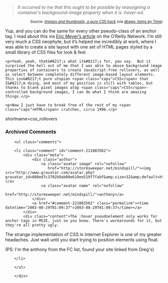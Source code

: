 <blockquote cite="http://aaronland.info/html/css/20030828-css-toggle-images.html"><i>It occurred to me that this ought to be possible by reassigning a  container's background-image property when it is  :hover-ed.</i></blockquote><div class="credit" align="right"><small>Source: <cite><a href="http://aaronland.info/html/css/20030828-css-toggle-images.html">Images and thumbnails, a pure CSS hack</a></cite> (via <a href="http://localhost:8088/bytime_bayes.rpy/?since=2003-08-28T17%3A00%3A00-05%3A00&max=600&offset=0">dbagg: Items by Time</a>)</small></div>	<p>Yup, and you can do the same for every other pseudo-class of an anchor tag.  I read about this via <a href="http://www.oreillynet.com/pub/a/javascript/2001/03/23/rollovers.html">Eric Meyer&#8217;s article</a> on the O&#8216;Reilly Network.  I&#8217;m still very much a <span class="caps">CSS</span> neophyte, but it&#8217;s helped me incredibly at work, where I was able to create a site layout with one set of <span class="caps">HTML</span> pages styled by a small library of <span class="caps">CSS</span> files for look &#38; feel.</p>

	<p>Yeah, yeah, that&#8217;s what it&#8217;s for, you say.  But it surprised the hell out of me that I was able to abuse background image properties of containers to create JavaScript-free rollovers, as well as select between completely different image-based layout elements.  This isn&#8217;t pure utopian <span class="caps">CSS</span> that I&#8217;m doing, and most of my position is still with tables, but thanks to blank pixel images atop <span class="caps">CSS</span>-controlled background images, I can do what I think are amazing things.</p>

	<p>Now I just have to break free of the rest of my <span class="caps">HTML</span> crutches, circa 1996.</p>
<!--more-->
shortname=css_rollovers

<div id="comments" class="comments archived-comments">
            <h3>Archived Comments</h3>
            
        <ul class="comments">
            
        <li class="comment" id="comment-221083562">
            <div class="meta">
                <div class="author">
                    <a class="avatar image" rel="nofollow" 
                       href="http://stormsweeper.net/mindspill/"><img src="http://www.gravatar.com/avatar.php?gravatar_id=680ed7c3702b9ab80e619ee519f7fabf&amp;size=32&amp;default=http://mediacdn.disqus.com/1320279820/images/noavatar32.png"/></a>
                    <a class="avatar name" rel="nofollow" 
                       href="http://stormsweeper.net/mindspill/">anthony</a>
                </div>
                <a href="#comment-221083562" class="permalink"><time datetime="2003-08-29T01:09:37">2003-08-29T01:09:37</time></a>
            </div>
            <div class="content">The :hover pseudoelement only works for anchor tags in MSIE, just so you know. There's workarounds for it, but they're all pretty ugly. 

The strange implementation of CSS in Internet Explorer is one of my greater headaches. Just wait until you start trying to position elements using float.

(PS: I'm the anthony from the FC list, found your site linked from Greg's)</div>
            
        </li>
    
        </ul>
    
        </div>
    